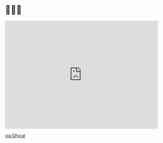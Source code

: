 # 🐍👀🔥

<div style='position:relative; padding-bottom:calc(62.40% + 44px)'><iframe src='https://gfycat.com/ifr/SparklingFixedAlbertosaurus' frameborder='0' scrolling='no' width='100%' height='100%' style='position:absolute;top:0;left:0;' allowfullscreen></iframe></div><p> <a href="https://gfycat.com/sparklingfixedalbertosaurus">via Gfycat</a></p>